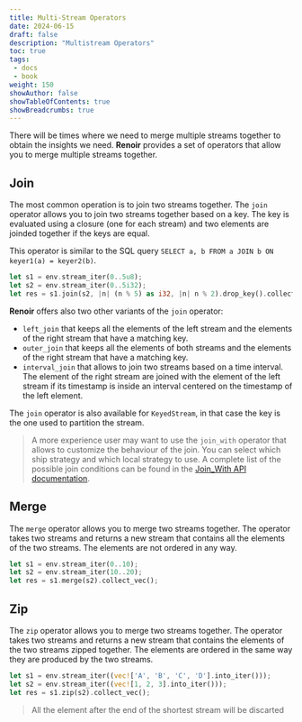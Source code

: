 ```yaml
---
title: Multi-Stream Operators
date: 2024-06-15
draft: false
description: "Multistream Operators"
toc: true
tags:
 - docs
 - book
weight: 150
showAuthor: false
showTableOfContents: true
showBreadcrumbs: true
---
```


There will be times where we need to merge multiple streams together to obtain the insights we need. **Renoir** provides a set of operators that allow you to merge multiple streams together.

## Join
The most common operation is to join two streams together. The `join` operator allows you to join two streams together based on a key. The key is evaluated using a closure (one for each stream) and two elements are joinded together if the keys are equal.

This operator is similar to the SQL query `SELECT a, b FROM a JOIN b ON keyer1(a) = keyer2(b)`.

```rust
let s1 = env.stream_iter(0..5u8);
let s2 = env.stream_iter(0..5i32);
let res = s1.join(s2, |n| (n % 5) as i32, |n| n % 2).drop_key().collect_vec();
```
**Renoir** offers also two other variants of the `join` operator:
- `left_join` that keeps all the elements of the left stream and the elements of the right stream that have a matching key.
- `outer_join` that keeps all the elements of both streams and the elements of the right stream that have a matching key.
- `interval_join` that allows to join two streams based on a time interval. The element of the right stream are joined with the element of the left stream if its timestamp is inside an interval centered on the timestamp of the left element.

The `join` operator is also available for `KeyedStream`, in that case the key is the one used to partition the stream.

> A more experience user may want to use the `join_with` operator that allows to customize the behaviour of the join. You can select which ship strategy and which local strategy to use. A complete list of the possible join conditions can be found in the [Join_With API documentation](https://deib-polimi.github.io/renoir/renoir/struct.Stream.html#method.join_with).

## Merge
The `merge` operator allows you to merge two streams together. The operator takes two streams and returns a new stream that contains all the elements of the two streams. The elements are not ordered in any way.

```rust
let s1 = env.stream_iter(0..10);
let s2 = env.stream_iter(10..20);
let res = s1.merge(s2).collect_vec();
```

## Zip
The `zip` operator allows you to merge two streams together. The operator takes two streams and returns a new stream that contains the elements of the two streams zipped together. The elements are ordered in the same way they are produced by the two streams.

```rust
let s1 = env.stream_iter((vec!['A', 'B', 'C', 'D'].into_iter()));
let s2 = env.stream_iter((vec![1, 2, 3].into_iter()));
let res = s1.zip(s2).collect_vec();
```

> All the element after the end of the shortest stream will be discarted 